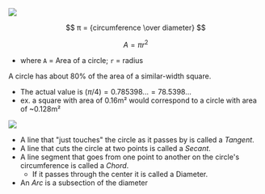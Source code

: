 
![](/assets/images/2022-12-26-09-23-31.png)

$$
π = {circumference \over diameter}
$$

$$
A = {πr^2}
$$
- where `A` = Area of a circle; `r` = radius

A circle has about 80% of the area of a similar-width square.
- The actual value is $(π/4) = 0.785398... = 78.5398...%$
- ex. a square with area of 0.16m² would correspond to a circle with area of ~0.128m²

![](/assets/images/2022-12-26-10-02-05.png)
- A line that "just touches" the circle as it passes by is called a *Tangent*.
- A line that cuts the circle at two points is called a *Secant*.
- A line segment that goes from one point to another on the circle's circumference is called a *Chord*.
    - If it passes through the center it is called a Diameter.
- An *Arc* is a subsection of the diameter